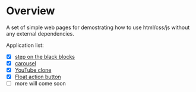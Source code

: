 # Overview

A set of simple web pages for demostrating how to use html/css/js without any external dependencies.

Application list:
- [x] [step on the black blocks](step-on-black/README.md)
- [x] [carousel](carousel/README.md)
- [x] [YouTube clone](clone-youtube/README.md)
- [x] [Float action button](float-action-button/README.md)
- [ ] more will come soon

